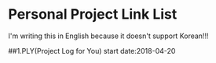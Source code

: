 # Personal Project Link List
I'm writing this in English because it doesn't support Korean!!!

##1.PLY(Project Log for You)
start date:2018-04-20
